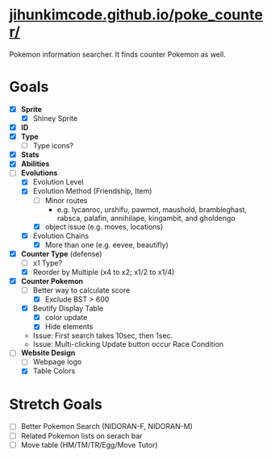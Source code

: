 # [jihunkimcode.github.io/poke_counter/](https://jihunkimcode.github.io/poke_counter/)
Pokemon information searcher. It finds counter Pokemon as well.

# Goals
- [x] **Sprite**
    - [x] Shiney Sprite
- [x] **ID**
- [x] **Type**
    - [ ] Type icons?
- [x] **Stats**
- [x] **Abilities**
- [ ] **Evolutions**
    - [x] Evolution Level
    - [x] Evolution Method (Friendship, Item)
        - [ ] Minor routes 
            - e.g. lycanroc, urshifu, pawmot, maushold, brambleghast, rabsca, palafin, annihilape, kingambit, and gholdengo
        - [x] object issue (e.g. moves, locations)
    - [x] Evolution Chains
        - [x] More than one (e.g. eevee, beautifly)
- [x] **Counter Type** (defense)
    - [ ] x1 Type?
    - [x] Reorder by Multiple (x4 to x2; x1/2 to x1/4)
- [x] **Counter Pokemon**
    - [ ] Better way to calculate score
        - [x] Exclude BST > 600
    - [x] Beutify Display Table
        - [x] color update
        - [x] Hide elements
    - Issue: First search takes 10sec, then 1sec.
    - Issue: Multi-clicking Update button occur Race Condition
- [ ] **Website Design**
    - [ ] Webpage logo
    - [x] Table Colors

# Stretch Goals
- [ ] Better Pokemon Search (NIDORAN-F, NIDORAN-M)
- [ ] Related Pokemon lists on serach bar
- [ ] Move table (HM/TM/TR/Egg/Move Tutor)
